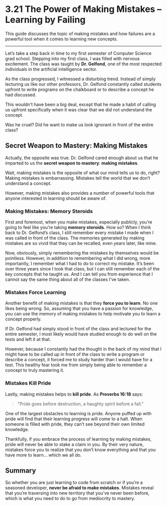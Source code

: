 # 3.21 The Power of Making Mistakes – Learning by Failing

This guide discusses the topic of making mistakes and how failures are a powerful tool when it comes to learning new concepts.

****

Let’s take a step back in time to my first semester of Computer Science grad school. Stepping into my first class, I was filled with nervous excitement. The class was taught by **Dr. Gelfond**, one of the most respected individuals in the artificial intelligence sector.

As the class progressed, I witnessed a disturbing trend. Instead of simply lecturing us like our other professors, Dr. Gelfond constantly called students upfront to write programs on the chalkboard or to describe a concept he had discussed.

This wouldn’t have been a big deal, except that he made a habit of calling us upfront specifically when it was clear that we did not understand the concept.

Was he cruel? Did he want to make us look ignorant in front of the entire class?

## Secret Weapon to Mastery: Making Mistakes

Actually, the opposite was true. Dr. Gelfond cared enough about us that he imparted to us the **secret weapon to mastery**: **making mistakes**.

Wait, making mistakes is the opposite of what our mind tells us to do, right? Making mistakes is embarrassing. Mistakes tell the world that we don’t understand a concept.

However, making mistakes also provides a number of powerful tools that anyone interested in learning should be aware of.

### Making Mistakes: Memory Steroids

First and foremost, when you make mistakes, especially publicly, you’re going to feel like you’re taking **memory steroids**. How so? When I think back to Dr. Gelfond’s class, I still remember every mistake I made when I was called in front of the class. The memories generated by making mistakes are so vivid that they can be recalled, even years later, like mine.

Now, obviously, simply remembering the mistakes by themselves would be pointless. However, in addition to remembering what I did wrong, more importantly, I remember what I had to do to correct my mistake. It’s been over three years since I took that class, but I can still remember each of the key concepts that he taught us. And I can tell you from experience that I cannot say the same thing about all of the classes I’ve taken.

### Mistakes Force Learning

Another benefit of making mistakes is that they **force you to learn**. No one likes being wrong. So, assuming that you have a passion for knowledge, you can use the memory of making mistakes to help motivate you to learn a concept properly.

If Dr. Gelfond had simply stood in front of the class and lectured for the entire semester, I most likely would have studied enough to do well on the tests and left it at that.

However, because I constantly had the thought in the back of my mind that I might have to be called up in front of the class to write a program or describe a concept, it forced me to study harder than I would have for a test. This healthy fear took me from simply being able to remember a concept to truly mastering it.

### Mistakes Kill Pride

Lastly, making mistakes helps to **kill pride**. As **Proverbs 16:18** says:

> "Pride goes before destruction, a haughty spirit before a fall."

One of the largest obstacles to learning is pride. Anyone puffed up with pride will find that their learning progress will come to a halt. When someone is filled with pride, they can’t see beyond their own limited knowledge.

Thankfully, if you embrace the process of learning by making mistakes, pride will never be able to stake a claim in you. By their very nature, mistakes force you to realize that you don’t know everything and that you have more to learn… which we all do.

## Summary

So whether you are just learning to code from scratch or if you’re a seasoned developer, **never be afraid to make mistakes**. Mistakes reveal that you’re traversing into new territory that you’ve never been before, which is what you need to do to go from mediocrity to mastery.
